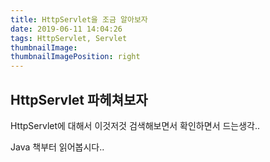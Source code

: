 ```yaml
---
title: HttpServlet을 조금 알아보자
date: 2019-06-11 14:04:26
tags: HttpServlet, Servlet
thumbnailImage: 
thumbnailImagePosition: right
---
```

## HttpServlet 파헤쳐보자

HttpServlet에 대해서 이것저것 검색해보면서 확인하면서 드는생각..
<!--more -->
Java 책부터 읽어봅시다..